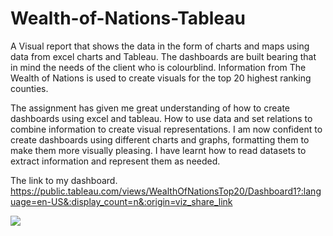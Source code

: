 # Wealth-of-Nations-Tableau
A Visual report that shows the data in the form of charts and maps using data from excel charts and Tableau. The dashboards are built bearing that in mind the needs of the client who is colourblind. Information from The Wealth of Nations is used to create visuals for the top 20 highest ranking counties.

The assignment has given me great understanding of how to create dashboards using excel and tableau. How to use data and set relations to combine information to create visual representations. I am now confident to create dashboards using different charts and graphs, formatting them to make them more visually pleasing. I have learnt how to read datasets to extract information and represent them as needed. 

The link to my dashboard. https://public.tableau.com/views/WealthOfNationsTop20/Dashboard1?:language=en-US&:display_count=n&:origin=viz_share_link

<div class='tableauPlaceholder' id='viz1692463434508' style='position: relative'><noscript><a href='#'><img alt=' ' src='https:&#47;&#47;public.tableau.com&#47;static&#47;images&#47;We&#47;WealthOfNationsTop20&#47;Dashboard1&#47;1_rss.png' style='border: none' /></a></noscript><object class='tableauViz'  style='display:none;'><param name='host_url' value='https%3A%2F%2Fpublic.tableau.com%2F' /> <param name='embed_code_version' value='3' /> <param name='site_root' value='' /><param name='name' value='WealthOfNationsTop20&#47;Dashboard1' /><param name='tabs' value='yes' /><param name='toolbar' value='yes' /><param name='static_image' value='https:&#47;&#47;public.tableau.com&#47;static&#47;images&#47;We&#47;WealthOfNationsTop20&#47;Dashboard1&#47;1.png' /> <param name='animate_transition' value='yes' /><param name='display_static_image' value='yes' /><param name='display_spinner' value='yes' /><param name='display_overlay' value='yes' /><param name='display_count' value='yes' /><param name='language' value='en-US' /></object></div>            
